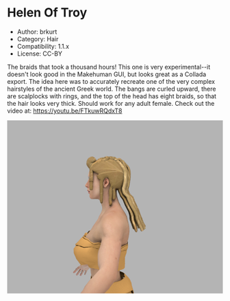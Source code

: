 # Helen Of Troy

* Author: brkurt
* Category: Hair
* Compatibility: 1.1.x
* License: CC-BY

The braids that took a thousand hours!  This one is very experimental--it doesn't look good in the Makehuman GUI, but looks great as a Collada export.  The idea here was to accurately recreate one of the very complex hairstyles of the ancient Greek world.  The bangs are curled upward, there are scalplocks with rings, and the top of the head has eight braids, so that the hair looks very thick. Should work for any adult female. Check out the video at: https://youtu.be/FTkuwRQdxT8

![Example](helenOfTroyYafaray1.png)

